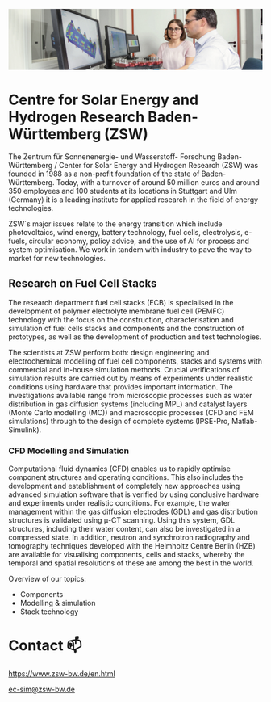 ![ecb-sim](https://github.com/EC-SIM/EC-SIM/blob/main/Modellierung3.jpg)
# Centre for Solar Energy and Hydrogen Research Baden-Württemberg (ZSW)

The Zentrum für Sonnenenergie- und Wasserstoff- Forschung Baden-Württemberg / Center for Solar Energy and Hydrogen Research (ZSW) was founded in 1988 as a non-profit foundation of the state of Baden- Württemberg. Today, with a turnover of around 50 million euros and around 350 employees and 100 students at its locations in Stuttgart and Ulm (Germany) it is a leading institute for applied research in the field of energy technologies.  

ZSW´s major issues relate to the energy transition which include photovoltaics, wind energy, battery technology, fuel cells, electrolysis, e-fuels, circular economy, policy advice, and the use of AI for process and system optimisation. We work in tandem with industry to pave the way to market for new technologies. 

## Research on Fuel Cell Stacks 

The research department fuel cell stacks (ECB) is specialised in the development of polymer electrolyte membrane fuel cell (PEMFC) technology with the focus on the construction, characterisation and simulation of fuel cells stacks and components and the construction of prototypes, as well as the development of production and test technologies.

The scientists at ZSW perform both: design engineering and electrochemical modelling of fuel cell components, stacks and systems with commercial and in-house simulation methods. Crucial verifications of simulation results are carried out by means of experiments under realistic conditions using hardware that provides important information. The investigations available range from microscopic processes such as water distribution in gas diffusion systems (including MPL) and catalyst layers (Monte Carlo modelling (MC)) and macroscopic processes (CFD and FEM simulations) through to the design of complete systems (IPSE-Pro, Matlab-Simulink).

### CFD Modelling and Simulation

Computational fluid dynamics (CFD) enables us to rapidly optimise component structures and operating conditions. This also includes the development and establishment of completely new approaches using advanced simulation software that is verified by using conclusive hardware and experiments under realistic conditions. For example, the water management within the gas diffusion electrodes (GDL) and gas distribution structures is validated using μ-CT scanning. Using this system, GDL structures, including their water content, can also be investigated in a compressed state. In addition, neutron and synchrotron radiography and tomography techniques developed with the Helmholtz Centre Berlin (HZB) are available for visualising components, cells and stacks, whereby the temporal and spatial resolutions of these are among the best in the world. 

Overview of our topics:



- Components
- Modelling & simulation
- Stack technology

# Contact 📫

https://www.zsw-bw.de/en.html

ec-sim@zsw-bw.de
